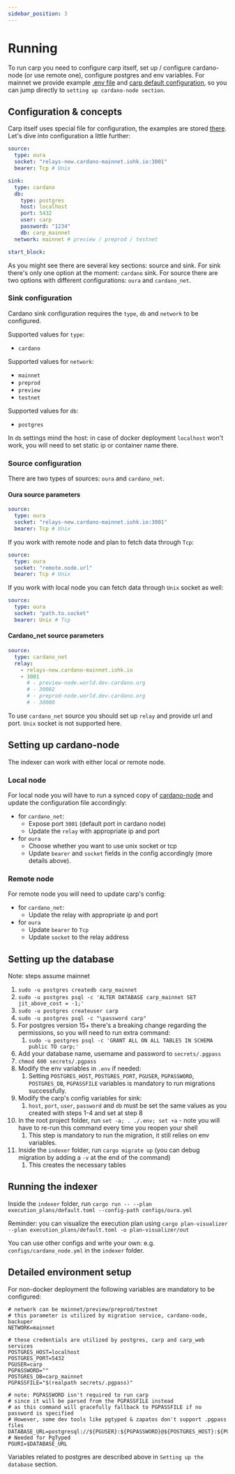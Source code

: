 ```yaml
---
sidebar_position: 3
---
```


# Running

To run carp you need to configure carp itself, set up / configure cardano-node (or use remote one), configure postgres and env variables. For mainnet we provide example [.env file](https://github.com/dcSpark/carp/blob/main/.env) and [carp default configuration](https://github.com/dcSpark/carp/blob/main/indexer/configs/default.yml), so you can jump directly to `setting up cardano-node section`.

## Configuration & concepts

Carp itself uses special file for configuration, the examples are stored [there](https://github.com/dcSpark/carp/blob/main/indexer/configs/). Let's dive into configuration a little further:
```yaml
source:
  type: oura
  socket: "relays-new.cardano-mainnet.iohk.io:3001"
  bearer: Tcp # Unix

sink:
  type: cardano
  db:
    type: postgres
    host: localhost
    port: 5432
    user: carp
    password: "1234"
    db: carp_mainnet
  network: mainnet # preview / preprod / testnet

start_block:
```

As you might see there are several key sections: source and sink. For sink there's only one option at the moment: `cardano` sink. For source there are two options with different configurations: `oura` and `cardano_net`.

### Sink configuration

Cardano sink configuration requires the `type`, `db` and `network` to be configured. 

Supported values for `type`:
* `cardano`

Supported values for `network`:
* `mainnet`
* `preprod`
* `preview`
* `testnet`

Supported values for `db`:
* `postgres`

In `db` settings mind the host: in case of docker deployment `localhost` won't work, you will need to set static ip or container name there.

### Source configuration

There are two types of sources: `oura` and `cardano_net`.

#### Oura source parameters
```yaml
source:
  type: oura
  socket: "relays-new.cardano-mainnet.iohk.io:3001"
  bearer: Tcp # Unix
```

If you work with remote node and plan to fetch data through `Tcp`:
```yaml
source:
  type: oura
  socket: "remote.node.url"
  bearer: Tcp # Unix
```

If you work with local node you can fetch data through `Unix` socket as well:
```yaml
source:
  type: oura
  socket: "path.to.socket"
  bearer: Unix # Tcp
```

#### Cardano_net source parameters
```yaml
source:
  type: cardano_net
  relay: 
    - relays-new.cardano-mainnet.iohk.io
    - 3001
      # - preview-node.world.dev.cardano.org
      # - 30002
      # - preprod-node.world.dev.cardano.org
      # - 30000
```

To use `cardano_net` source you should set up `relay` and provide url and port. `Unix` socket is not supported here.

## Setting up cardano-node

The indexer can work with either local or remote node. 

### Local node

For local node you will have to run a synced copy of [cardano-node](https://github.com/input-output-hk/cardano-node/) and update the configuration file accordingly:
* for `cardano_net`:
  * Expose port `3001` (default port in cardano node)
  * Update the `relay` with appropriate ip and port 
* for `oura`
  * Choose whether you want to use unix socket or tcp
  * Update `bearer` and `socket` fields in the config accordingly (more details above).

### Remote node

For remote node you will need to update carp's config:
* for `cardano_net`:
    * Update the relay with appropriate ip and port
* for `oura`
    * Update `bearer` to `Tcp`
    * Update `socket` to the relay address

## Setting up the database

Note: steps assume mainnet

1. `sudo -u postgres createdb carp_mainnet`
2. `sudo -u postgres psql -c 'ALTER DATABASE carp_mainnet SET jit_above_cost = -1;'`
3. `sudo -u postgres createuser carp`
4. `sudo -u postgres psql -c "\password carp"`
5. For postgres version 15+ there's a breaking change regarding the permissions, so you will need to run extra command:
   1. `sudo -u postgres psql -c 'GRANT ALL ON ALL TABLES IN SCHEMA public TO carp;'`
6. Add your database name, username and password to `secrets/.pgpass`
7. `chmod 600 secrets/.pgpass`
8. Modify the env variables in `.env` if needed:
   1. Setting `POSTGRES_HOST`, `POSTGRES_PORT`, `PGUSER`, `PGPASSWORD`, `POSTGRES_DB`, `PGPASSFILE` variables is mandatory to run migrations successfully.
9. Modify the carp's config variables for sink:
   1. `host`, `port`, `user`, `password` and `db` must be set the same values as you created with steps 1-4 and set at step 8
10. In the root project folder, run `set -a; . ./.env; set +a` - note you will have to re-run this command every time you reopen your shell
    1. This step is mandatory to run the migration, it still relies on env variables.
11. Inside the `indexer` folder, run `cargo migrate up` (you can debug migration by adding a `-v` at the end of the command)
    1. This creates the necessary tables

## Running the indexer

Inside the `indexer` folder, run `cargo run -- --plan execution_plans/default.toml --config-path configs/oura.yml`

Reminder: you can visualize the execution plan using `cargo plan-visualizer --plan execution_plans/default.toml -o plan-visualizer/out`

You can use other configs and write your own: e.g. `configs/cardano_node.yml` in the `indexer` folder.

## Detailed environment setup

For non-docker deployment the following variables are mandatory to be configured:

```dotenv
# network can be mainnet/preview/preprod/testnet
# this parameter is utilized by migration service, cardano-node, backuper
NETWORK=mainnet

# these credentials are utilized by postgres, carp and carp_web services
POSTGRES_HOST=localhost
POSTGRES_PORT=5432
PGUSER=carp
PGPASSWORD=""
POSTGRES_DB=carp_mainnet
PGPASSFILE="$(realpath secrets/.pgpass)"

# note: PGPASSWORD isn't required to run carp
# since it will be parsed from the PGPASSFILE instead
# as this command will gracefully fallback to PGPASSFILE if no password is specified
# However, some dev tools like pgtyped & zapatos don't support .pgpass files
DATABASE_URL=postgresql://${PGUSER}:${PGPASSWORD}@${POSTGRES_HOST}:${POSTGRES_PORT}/${POSTGRES_DB}
# Needed for PgTyped
PGURI=$DATABASE_URL
```

Variables related to postgres are described above in `Setting up the database` section.
